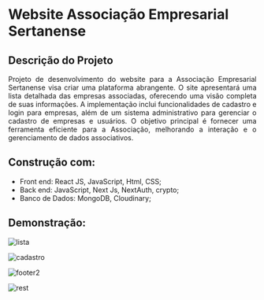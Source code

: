 # Website Associação Empresarial Sertanense

## Descrição do Projeto

<p align="justify"> Projeto de desenvolvimento do website para a Associação Empresarial Sertanense visa criar uma plataforma abrangente. O site apresentará uma lista detalhada das empresas associadas, oferecendo uma visão completa de suas informações.
A implementação inclui funcionalidades de cadastro e login para empresas, além de um sistema administrativo para gerenciar o cadastro de empresas e usuários. O objetivo principal é fornecer uma ferramenta eficiente para a Associação, melhorando a interação e o gerenciamento de dados associativos.</p>

## Construção com:

- Front end: React JS, JavaScript, Html, CSS;
- Back end: JavaScript, Next Js, NextAuth, crypto;
- Banco de Dados: MongoDB, Cloudinary;

## Demonstração:

![lista](https://github.com/Renan1102/AES-Sertao/assets/103040108/5f3c9af5-41dc-4f3b-b6b3-bc598fff43ca)</br>

![cadastro](https://github.com/Renan1102/AES-Sertao/assets/103040108/89778006-523e-4030-a2b9-352226d3df4f)</br>

![footer2](https://github.com/Renan1102/AES-Sertao/assets/103040108/0d8090ad-f4cc-4c7e-b6d5-5b19785eb827)</br>

![rest](https://github.com/Renan1102/AES-Sertao/assets/103040108/74587bb3-71a0-43d0-8b17-da4f337187b1)
